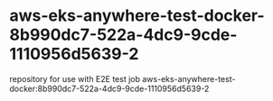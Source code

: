 # aws-eks-anywhere-test-docker-8b990dc7-522a-4dc9-9cde-1110956d5639-2
repository for use with E2E test job aws-eks-anywhere-test-docker:8b990dc7-522a-4dc9-9cde-1110956d5639-2
